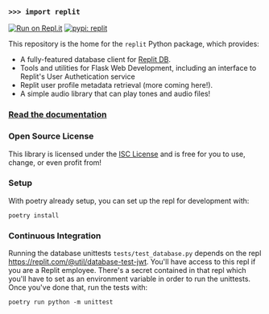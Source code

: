 ### `>>> import replit`

[![Run on Repl.it](https://img.shields.io/badge/run-on_Replit-f26208?logo=replit)](https://repl.it/github/replit/replit-py) [![pypi: replit](https://img.shields.io/pypi/v/replit)](https://pypi.org/project/replit/)

This repository is the home for the `replit` Python package, which provides:

- A fully-featured database client for [Replit DB](https://docs.replit.com/category/databases).
- Tools and utilities for Flask Web Development, including an interface to Replit's User Authetication service
- Replit user profile metadata retrieval (more coming here!).
- A simple audio library that can play tones and audio files!

### [Read the documentation](https://replit-py.readthedocs.io/en/latest/)

### Open Source License

This library is licensed under the [ISC License](https://en.wikipedia.org/wiki/ISC_license) and is free for you to use, change, or even profit from!

### Setup

With poetry already setup, you can set up the repl for development with:

```
poetry install
```

### Continuous Integration

Running the database unittests `tests/test_database.py` depends on the repl https://replit.com/@util/database-test-jwt. You'll have access to this repl if you are a Replit employee. There's a secret
contained in that repl which you'll have to set as an environment variable in order to run the unittests.
Once you've done that, run the tests with:

```
poetry run python -m unittest
```
